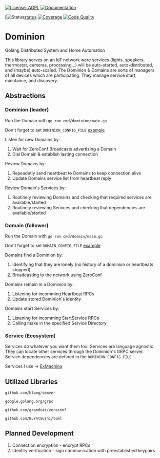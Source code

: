 [![License: AGPL](https://img.shields.io/badge/license-AGPL-blue.svg)][license]
[![Documentation](https://godoc.org/github.com/jmbarzee/dominion?status.svg)][docs]

[![Status](https://github.com/jmbarzee/dominion/workflows/CI/badge.svg)[status]
[![Coverage](https://codecov.io/gh/jmbarzee/dominion/branch/master/graph/badge.svg)][coverage]
[![Code Quality](https://goreportcard.com/badge/github.com/jmbarzee/dominion)][goreport]




# Dominion
Golang Distributed System and Home Automation

This library serves on an IoT network were services (lights, speakers, thermostat, cameras, processing...) will be auto-started, auto-distributed, and (maybe) auto-scaled. The Dominion & Domains are sorts of managers of all devices which are participating. They manage service start, maintance, and discovery.


## Abstractions
### Dominion (leader)
Run the Domain with `go run cmd/dominion/main.go`

Don't forget to set `DOMINION_CONFIG_FILE` [example](../main/cmd/dominion/ex.config.toml)

Listen for new Domains by:
1. Wait for ZeroConf Broadcasts advertizing a Domain
2. Dial Domain & establish lasting connection

Review Domains by:
1. Repeadetly send heartbeat to Domains to keep connection alive
2. Update Domains service list from heartbeat reply

Review Domain's Services by:
1. Routinely reviewing Domains and checking that required services are available/started 
2. Routinely reviewing Services and checking that dependencies are available/started



### Domain (follower)
Run the Domain with `go run cmd/domain/main.go`

Don't forget to set `DOMAIN_CONFIG_FILE` [example](../main/cmd/domain/ex.config.toml)

Domains find a Dominion by:
1. Identifying that they are lonely (no history of a dominion or heartbeats stopped)
2. Broadcasting to the network using ZeroConf

Domains remain in a Dominion by:
1. Listening for incomming Heartbeat RPCs
2. Update stored Dominion's identity 

Domains start Services by:
1. Listening for incomming StartService RPCs
2. Calling make in the specified Service Directory



### Service (Ecosystem) 
Services do whatever you want them too. Services are language agnostic. They can locate other services through the Dominion's GRPC server. Service dependencies are defined in the `DOMINION_CONFIG_FILE`

Services I use -> [ExMachina](github.com/jmbarzee/exmachina)


## Utilized Libraries

`github.com/blang/semver`

`google.golang.org/grpc`

`github.com/grandcat/zeroconf`

`github.com/BurntSushi/toml`



## Planned Development

1. Connection encryption - encrypt RPCs
2. Identity verification - sign communication with preestablished keypairs



[license]: https://opensource.org/licenses/GPL-3.0/
[docs]: (https://godoc.org/github.com/jmbarzee/dominion)

[status]: (https://github.com/jmbarzee/dominion/actions)
[coverage]: (https://codecov.io/gh/jmbarzee/dominion)
[goreport]: https://goreportcard.com/report/github.com/jmbarzee/dominion